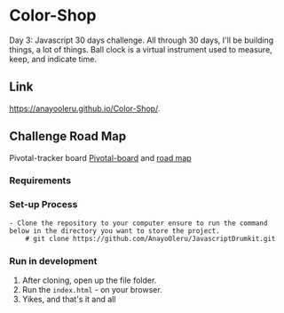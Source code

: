 # Color-Shop
Day 3: Javascript 30 days challenge. All through 30 days, I'll be building things, a lot of things. Ball clock is a virtual instrument used to measure, keep, and indicate time.

## Link
https://anayooleru.github.io/Color-Shop/.

## Challenge Road Map

Pivotal-tracker board [Pivotal-board](https://www.pivotaltracker.com/n/projects/2373400) and [road map](article)

### Requirements


### Set-up Process

```
- Clone the repository to your computer ensure to run the command below in the directory you want to store the project.
    # git clone https://github.com/AnayoOleru/JavascriptDrumkit.git
```


### Run in development

1. After cloning, open up the file folder.
2. Run the `index.html` - on your browser.
3. Yikes, and that's it and all
